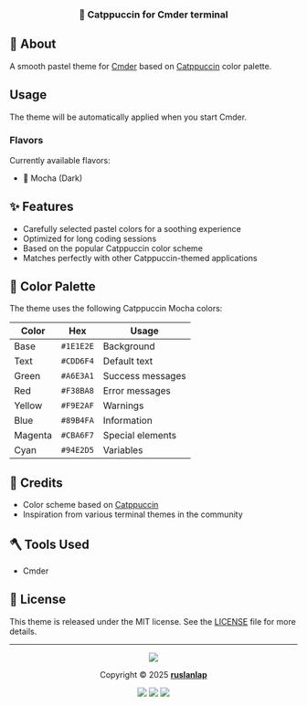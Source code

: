 <div align="center">
<h3>
🌸 Catppuccin for Cmder terminal
</h3>
</div>

## 💝 About

A smooth pastel theme for [Cmder](https://cmder.app/) based on [Catppuccin](https://github.com/catppuccin/catppuccin) color palette.

## Usage

The theme will be automatically applied when you start Cmder.

### Flavors

Currently available flavors:

- 🌿 Mocha (Dark)

## ✨ Features

- Carefully selected pastel colors for a soothing experience
- Optimized for long coding sessions
- Based on the popular Catppuccin color scheme
- Matches perfectly with other Catppuccin-themed applications

## 🧩 Color Palette

The theme uses the following Catppuccin Mocha colors:

| Color   | Hex       | Usage            |
| ------- | --------- | ---------------- |
| Base    | `#1E1E2E` | Background       |
| Text    | `#CDD6F4` | Default text     |
| Green   | `#A6E3A1` | Success messages |
| Red     | `#F38BA8` | Error messages   |
| Yellow  | `#F9E2AF` | Warnings         |
| Blue    | `#89B4FA` | Information      |
| Magenta | `#CBA6F7` | Special elements |
| Cyan    | `#94E2D5` | Variables        |

## 💜 Credits

- Color scheme based on [Catppuccin](https://github.com/catppuccin/catppuccin)
- Inspiration from various terminal themes in the community

## 🪓 Tools Used

- Cmder

## 📜 License

This theme is released under the MIT license. See the [LICENSE](LICENSE) file for more details.

---

<p align="center">
<img src="https://raw.githubusercontent.com/catppuccin/catppuccin/main/assets/footers/gray0_ctp_on_line.svg?sanitize=true" />
</p>

<p align="center">
Copyright &copy; 2025
<a href="https://github.com/ruslanlap"><b>ruslanlap</b></a>
</p>

<p align="center">
    <a href="https://github.com/ruslanlap/catppuccin-theme-for-cmder/stargazers"><img src="https://img.shields.io/github/stars/ruslanlap/catppuccin-theme-for-cmder?colorA=363a4f&colorB=b7bdf8&style=for-the-badge"></a>
    <a href="https://github.com/ruslanlap/catppuccin-theme-for-cmder/issues"><img src="https://img.shields.io/github/issues/ruslanlap/catppuccin-theme-for-cmder?colorA=363a4f&colorB=f5a97f&style=for-the-badge"></a>
    <a href="https://github.com/ruslanlap/catppuccin-theme-for-cmder/contributors"><img src="https://img.shields.io/github/contributors/ruslanlap/catppuccin-theme-for-cmder?colorA=363a4f&colorB=a6da95&style=for-the-badge"></a>
</p>
